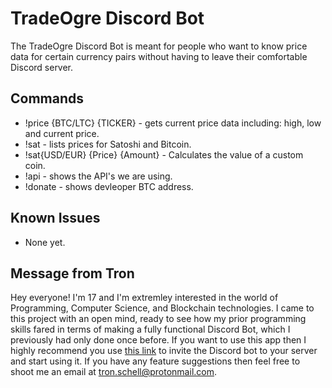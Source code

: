 # TradeOgre Discord Bot


The TradeOgre Discord Bot is meant for people who want to know price data for certain currency pairs without having to leave their comfortable Discord server.

## Commands

  - !price {BTC/LTC} {TICKER} - gets current price data including: high, low and current price.
  - !sat - lists prices for Satoshi and Bitcoin.
  - !sat{USD/EUR} {Price} {Amount} - Calculates the value of a custom coin.
  - !api - shows the API's we are using.
  - !donate - shows devleoper BTC address.
  
## Known Issues

- None yet.

## Message from Tron

Hey everyone! I'm 17 and I'm extremley interested in the world of Programming, Computer Science, and Blockchain technologies. I came to this project with an open mind, ready to see how my prior programming skills fared in terms of making a fully functional Discord Bot, which I previously had only done once before. If you want to use this app then I highly recommend you use [this link](https://discordapp.com/api/oauth2/authorize?client_id=521134829216071730&permissions=0&scope=bot) to invite the Discord bot to your server and start using it. If you have any feature suggestions then feel free to shoot me an email at tron.schell@protonmail.com.
